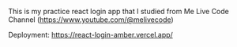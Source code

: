 This is my practice react login app that I studied from Me Live Code Channel (https://www.youtube.com/@melivecode)

Deployment: https://react-login-amber.vercel.app/
